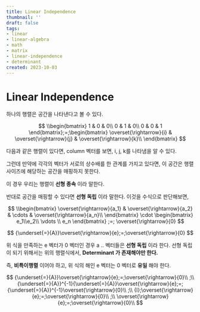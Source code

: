 ```yaml
---
title: Linear Independence
thumbnail: ''
draft: false
tags:
- linear
- linear-algebra
- math
- matrix
- linear-independence
- determinant
created: 2023-10-03
---
```


# Linear Independence

하나의 행렬은 공간을 나타낸다고 볼 수 있다.

$$
\\begin{bmatrix} 1 & 0 & 0\\ 0 & 1 & 0\\ 0 & 0 & 1 \end{bmatrix};=;\begin{bmatrix} \overset{\rightarrow}{i} & \overset{\rightarrow}{j} & \overset{\rightarrow}{k}\\ \end{bmatrix}
$$

다음과 같은 행렬이 있다면, column 벡터를 보면, i, j, k를 나타냄을 알 수 있다.

그런데 만약에 각각의 벡터가 서로의 상수배를 한 관계를 가지고 있다면, 이 공간은 행렬 사이즈에 해당하는 공간을 매핑하지 못한다.

이 경우 우리는 행렬이 **선형 종속** 이라 말한다.

반대로 공간을 매핑할 수 있다면 **선형 독립** 이라 말한다. 이것을 수식으로 판단해보면,

$$
\\begin{bmatrix} \overset{\rightarrow}{a_1} & \overset{\rightarrow}{a_2} & \cdots & \overset{\rightarrow}{a_n}\\ \end{bmatrix} \cdot \begin{bmatrix} e_1\\e_2\\ \vdots \\ e_n \end{bmatrix} ;=; \overset{\rightarrow}{0}
$$

$$
{\underset{=}{A}}\overset{\rightarrow}{e};=;\overset{\rightarrow}{0}
$$

위 식을 만족하는 e 벡터가 0 벡터인 경우 a .. 벡터들은 **선형 독립** 이라 한다. 선형 독립이 되기 위해서는 위의 행렬식에서, **Determinant 가 존재해야만 한다.**

즉, **비특이행렬** 이어야 하고, 위 식의 해인 e 벡터는 0 벡터로 **유일** 해야 한다.

$$
{\underset{=}{A}}\overset{\rightarrow}{e};=;\overset{\rightarrow}{0}\\ ;\\ {\underset{=}{A}}^{-1}{\underset{=}{A}}\overset{\rightarrow}{e};=;{\underset{=}{A}}^{-1}\overset{\rightarrow}{0}\\ ;\\ {I};\overset{\rightarrow}{e};=;\overset{\rightarrow}{0}\\ ;\\ \overset{\rightarrow}{e};=;\overset{\rightarrow}{0}\\
$$

